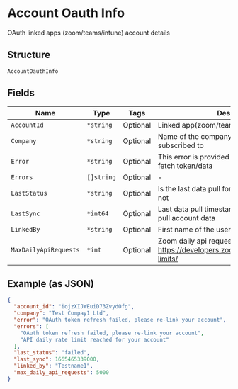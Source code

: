 
# Account Oauth Info

OAuth linked apps (zoom/teams/intune) account details

## Structure

`AccountOauthInfo`

## Fields

| Name | Type | Tags | Description |
|  --- | --- | --- | --- |
| `AccountId` | `*string` | Optional | Linked app(zoom/teams/intune) account id |
| `Company` | `*string` | Optional | Name of the company whose account mist has subscribed to |
| `Error` | `*string` | Optional | This error is provided when the account fails to fetch token/data |
| `Errors` | `[]string` | Optional | - |
| `LastStatus` | `*string` | Optional | Is the last data pull for account is successful or not |
| `LastSync` | `*int64` | Optional | Last data pull timestamp, background jobs that pull account data |
| `LinkedBy` | `*string` | Optional | First name of the user who linked the account |
| `MaxDailyApiRequests` | `*int` | Optional | Zoom daily api request quota, https://developers.zoom.us/docs/api/rest/rate-limits/ |

## Example (as JSON)

```json
{
  "account_id": "iojzXIJWEuiD73ZvydOfg",
  "company": "Test Compay1 Ltd",
  "error": "OAuth token refresh failed, please re-link your account",
  "errors": [
    "OAuth token refresh failed, please re-link your account",
    "API daily rate limit reached for your account"
  ],
  "last_status": "failed",
  "last_sync": 1665465339000,
  "linked_by": "Testname1",
  "max_daily_api_requests": 5000
}
```

